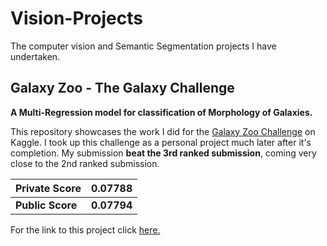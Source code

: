 # Vision-Projects
The computer vision and Semantic Segmentation projects I have undertaken. 

## Galaxy Zoo - The Galaxy Challenge
**A Multi-Regression model for classification of Morphology of Galaxies.**

This repository showcases the work I did for the  [Galaxy Zoo Challenge](https://www.kaggle.com/c/galaxy-zoo-the-galaxy-challenge)  on Kaggle. I took up this challenge as a personal project much later after it's completion. My submission **beat the 3rd ranked submission**, coming very close to the 2nd ranked submission.

|Private Score| 0.07788 |
|--|--|
|**Public Score**| **0.07794** |

For the link to this project click [here.](https://github.com/the-catalyst/Galaxy-Zoo---The-Galaxy-Challenge)
